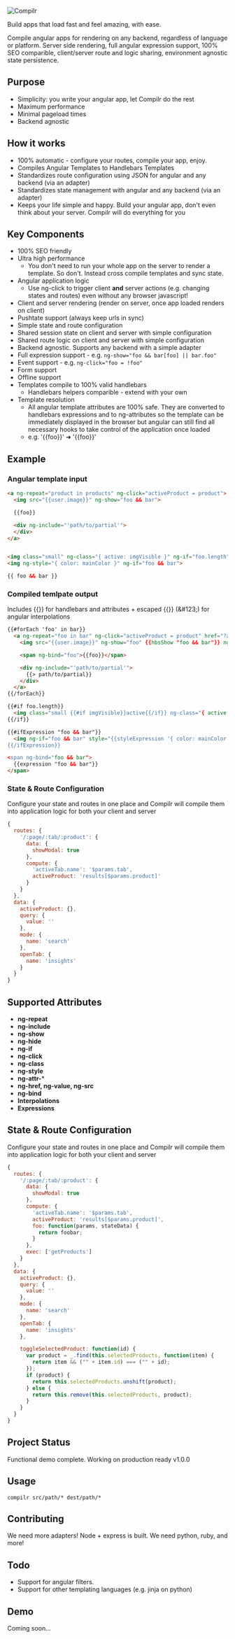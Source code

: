 ![Compilr](http://i.imgur.com/sgvfBB7.png)

Build apps that load fast and feel amazing, with ease.

Compile angular apps for rendering on any backend, regardless of language or platform.
Server side rendering, full angular expression support, 100% SEO comparible,
client/server route and logic sharing, environment agnostic state persistence.

## Purpose
* Simplicity: you write your angular app, let Compilr do the rest
* Maximum performance
* Minimal pageload times
* Backend agnostic

## How it works
* 100% automatic - configure your routes, compile your app, enjoy.
* Compiles Angular Templates to Handlebars Templates
* Standardizes route configuration using JSON for angular and any backend (via an adapter)
* Standardizes state management with angular and any backend (via an adapter)
* Keeps your life simple and happy. Build your angular app, don't even think about
  your server. Compilr will do everything for you

## Key Components
* 100% SEO friendly
* Ultra high performance
  * You don't need to run your whole app on the server to render a template. So don't.
    Instead cross compile templates and sync state.
* Angular application logic
  * Use ng-click to trigger client __and__ server actions
  (e.g. changing states and routes) even without any browser javascript!
* Client and server rendering (render on server, once app loaded renders on client)
* Pushtate support (always keep urls in sync)
* Simple state and route configuration
* Shared session state on client and server with simple configuration
* Shared route logic on client and server with simple configuration
* Backend agnostic. Supports any backend with a simple adapter
* Full expression support - e.g. `ng-show="foo && bar[foo] || bar.foo"`
* Event support - e.g. `ng-click="foo = !foo"`
* Form support
* Offline support
* Templates compile to 100% valid handlebars
  * Handlebars helpers comparible - extend with your own
* Template resolution
  * All angular template attributes are 100% safe. They are converted
    to handlebars expressions and to ng-attributes so the template
    can be immediately displayed in the browser but angular can still
    find all necessary hooks to take control of the application once loaded
  * e.g. '{{foo}}' ➜ '<span ng-bind="foo">{{foo}}<span>'

## Example

### Angular template input
```html
<a ng-repeat="product in products" ng-click="activeProduct = product">
  <img src="{{user.image}}" ng-show="foo && bar">

  {{foo}}

  <div ng-include="'path/to/partial'">
  </div>
</a>


<img class="small" ng-class="{ active: imgVisible }" ng-if="foo.length">
<img ng-style="{ color: mainColor }" ng-if="foo && bar">

{{ foo && bar }}
```

### Compiled temlpate output
Includes {{}} for handlebars and attributes + escaped {{}} (&amp;#123;) for angular interpolations
```html
{{#forEach 'foo' in bar}}
  <a ng-repeat="foo in bar" ng-click="activeProduct = product" href="?action=activeProduct%3Dproduct">
    <img src="{{user.image}}" ng-show="foo" {{hbsShow "foo && bar"}} ng-attr-src="&amp;#123;&amp;#123;user.image&amp;#123;&amp;#123;">

    <span ng-bind="foo">{{foo}}</span>

    <div ng-include="'path/to/partial'">
      {{> path/to/partial}}
    </div>
  </a>
{{/forEach}}

{{#if foo.length}}
  <img class="small {{#if imgVisible}}active{{/if}} ng-class="{ active: imgVisible }" ng-if="foo.length">
{{/if}}

{{#ifExpression "foo && bar"}}
  <img ng-if="foo && bar" style="{{styleExpression '{ color: mainColor }'}}>
{{/ifExpression}}

<span ng-bind="foo && bar">
  {{expression "foo && bar"}}
</span>
```

### State & Route Configuration
Configure your state and routes in one place and Compilr
will compile them into application logic for both your client and server

```javascript
{
  routes: {
    '/:page/:tab/:product': {
      data: {
        showModal: true
      },
      compute: {
        'activeTab.name': '$params.tab',
        activeProduct: 'results[$params.product]'
      }
    }
  },
  data: {
    activeProduct: {},
    query: {
      value: ''
    },
    mode: {
      name: 'search'
    },
    openTab: {
      name: 'insights'
    }
  }
}

```

## Supported Attributes

* **ng-repeat**
* **ng-include**
* **ng-show**
* **ng-hide**
* **ng-if**
* **ng-click**
* **ng-class**
* **ng-style**
* **ng-attr-***
* **ng-href, ng-value, ng-src**
* **ng-bind**
* **Interpolations**
* **Expressions**

## State & Route Configuration
Configure your state and routes in one place and Compilr
will compile them into application logic for both your client and server

```javascript
{
  routes: {
    '/:page/:tab/:product': {
      data: {
        showModal: true
      },
      compute: {
        'activeTab.name': '$params.tab',
        activeProduct: 'results[$params.product]',
        foo: function(params, stateData) {
          return foobar;
        }
      },
      exec: ['getProducts']
    }
  },
  data: {
    activeProduct: {},
    query: {
      value: ''
    },
    mode: {
      name: 'search'
    },
    openTab: {
      name: 'insights'
    },

    toggleSelectedProduct: function(id) {
      var product = _.find(this.selectedProducts, function(item) {
        return item && ("" + item.id) === ("" + id);
      });
      if (product) {
        return this.selectedProducts.unshift(product);
      } else {
        return this.remove(this.selectedProducts, product);
      }
    }
  }
}

```

## Project Status
Functional demo complete. Working on production ready v1.0.0

## Usage
`compilr src/path/* dest/path/*`

## Contributing
We need more adapters! Node + express is built. We need python, ruby, and more!

## Todo
* Support for angular filters.
* Support for other templating languages (e.g. jinja on python)

## Demo
Coming soon...
